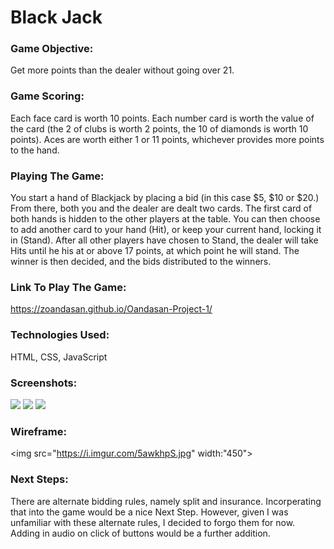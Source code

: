 # Black Jack

### Game Objective:
Get more points than the dealer without going over 21.

### Game Scoring:
Each face card is worth 10 points. Each number card is worth the value of the card (the 2 of clubs is worth 2 points, the 10 of diamonds is worth 10 points). Aces are worth either 1 or 11 points, whichever provides more points to the hand.

### Playing The Game:
You start a hand of Blackjack by placing a bid (in this case $5, $10 or $20.) From there, both you and the dealer are dealt two cards. The first card of both hands is hidden to the other players at the table. You can then choose to add another card to your hand (Hit), or keep your current hand, locking it in (Stand). After all other players have chosen to Stand, the dealer will take Hits until he his at or above 17 points, at which point he will stand. The winner is then decided, and the bids distributed to the winners.

### Link To Play The Game:
https://zoandasan.github.io/Oandasan-Project-1/

### Technologies Used:
HTML, CSS, JavaScript

### Screenshots:

<td> <img src="https://i.imgur.com/mB3GkPJ.png" width:"450"> </td>
<td> <img src="https://i.imgur.com/6mOmNRF.png" width:"450"> </td>
<td> <img src="https://i.imgur.com/OznrjK7.png" width:"450"> </td>

### Wireframe:

<img src="https://i.imgur.com/5awkhpS.jpg" width:"450">

### Next Steps:
There are alternate bidding rules, namely split and insurance. Incorperating that into the game would be a nice Next Step. However, given I was unfamiliar with these alternate rules, I decided to forgo them for now. Adding in audio on click of buttons would be a further addition.

